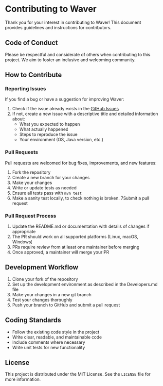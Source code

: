 # Contributing to Waver

Thank you for your interest in contributing to Waver! This document provides guidelines and instructions for contributors.

## Code of Conduct

Please be respectful and considerate of others when contributing to this project. We aim to foster an inclusive and welcoming community.

## How to Contribute

### Reporting Issues

If you find a bug or have a suggestion for improving Waver:

1. Check if the issue already exists in the [GitHub Issues](https://github.com/yourusername/waver/issues)
2. If not, create a new issue with a descriptive title and detailed information about:
   - What you expected to happen
   - What actually happened
   - Steps to reproduce the issue
   - Your environment (OS, Java version, etc.)

### Pull Requests

Pull requests are welcomed for bug fixes, improvements, and new features:

1. Fork the repository
2. Create a new branch for your changes
3. Make your changes
4. Write or update tests as needed
5. Ensure all tests pass with `mvn test`
6. Make a sanity test locally, to check nothing is broken.
7Submit a pull request

### Pull Request Process

1. Update the README.md or documentation with details of changes if appropriate
2. The PR should work on all supported platforms (Linux, macOS, Windows)
3. PRs require review from at least one maintainer before merging
4. Once approved, a maintainer will merge your PR

## Development Workflow

1. Clone your fork of the repository
2. Set up the development environment as described in the Developers.md file
3. Make your changes in a new git branch
4. Test your changes thoroughly
5. Push your branch to GitHub and submit a pull request

## Coding Standards

- Follow the existing code style in the project
- Write clear, readable, and maintainable code
- Include comments where necessary
- Write unit tests for new functionality

## License

This project is distributed under the MIT License. See the `LICENSE` file for more information.
